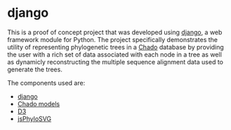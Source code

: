django
======
This is a proof of concept project that was developed using [django](https://www.djangoproject.com/), a web framework module for Python. The project specifically demonstrates the utility of representing phylogenetic trees in a [Chado](http://www.gmod.org/wiki/Chado) database by providing the user with a rich set of data associated with each node in a tree as well as dynamicly reconstructing the multiple sequence alignment data used to generate the trees.

The components used are:
* [django](http://www.djangoproject.com/)
* [Chado models](https://gist.github.com/danielecook/4494488)
* [D3](http://d3js.org/)
* [jsPhyloSVG](http://www.jsphylosvg.com/)

